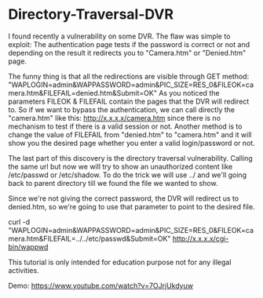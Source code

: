 # Directory-Traversal-DVR

I found recently a vulnerability on some DVR. The flaw was simple to exploit: The authentication page tests if the password is correct or not and depending on the result it redirects you to "Camera.htm" or "Denied.htm" page.

The funny thing is that all the redirections are visible through GET method: "WAPLOGIN=admin&WAPPASSWORD=admin&PIC_SIZE=RES_0&FILEOK=camera.htm&FILEFAIL=denied.htm&Submit=OK"
As you noticed the parameters FILEOK & FILEFAIL contain the pages that the DVR will redirect to. So if we want to bypass the authentication, we can call directly the "camera.htm" like this: http://x.x.x.x/camera.htm since there is no mechanism to test if there is a valid session or not. Another method is to change the value of FILEFAIL from "denied.htm" to "camera.htm" and it will show you the desired page whether you enter a valid login/password or not.

The last part of this discovery is the directory traversal vulnerability. Calling the same url but now we will try to show an unauthorized content like /etc/passwd or /etc/shadow. To do the trick we will use ../ and we'll going back to parent directory till we found the file we wanted to show.

Since we're not giving the correct password, the DVR will redirect us to denied.htm, so we're going to use that parameter to point to the desired file.

curl -d "WAPLOGIN=admin&WAPPASSWORD=admin&PIC_SIZE=RES_0&FILEOK=camera.htm&FILEFAIL=../../etc/passwd&Submit=OK" http://x.x.x.x/cgi-bin/wappwd

This tutorial is only intended for education purpose not for any illegal activities.

Demo: https://www.youtube.com/watch?v=7OJrjUkdyuw


